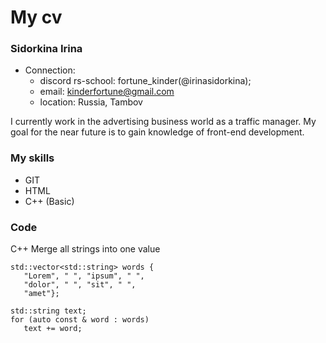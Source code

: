# My cv

### Sidorkina Irina

* Connection: 
  * discord rs-school: fortune_kinder(@irinasidorkina); 
  * email: kinderfortune@gmail.com
  * location: Russia, Tambov

I currently work in the advertising business world as a traffic manager. My goal for the near future is to gain knowledge of front-end development.

### My skills
* GIT
* HTML
* C++ (Basic)
### Code

С++
Merge all strings into one value
```
std::vector<std::string> words {
   "Lorem", " ", "ipsum", " ",
   "dolor", " ", "sit", " ",
   "amet"};
 
std::string text;
for (auto const & word : words)
   text += word;
```